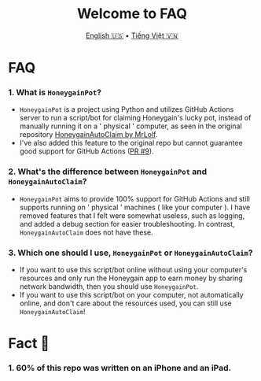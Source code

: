 <h1 align="center">Welcome to FAQ</h1>
<p align="center">
  <a href="Docs/FAQ.md">English 🇺🇸</a>
  •
  <a href="Docs/FAQ-vn.md">Tiếng Việt 🇻🇳</a>
</p>

# FAQ
### 1. What is `HoneygainPot`?
- `HoneygainPot` is a project using Python and utilizes GitHub Actions server to run a script/bot for claiming Honeygain's lucky pot, instead of manually running it on a ' physical ' computer, as seen in the original repository [HoneygainAutoClaim by MrLolf](https://github.com/MrLoLf/HoneygainAutoClaim).
- I've also added this feature to the original repo but cannot guarantee good support for GitHub Actions ([PR #9](https://github.com/MrLoLf/HoneygainAutoClaim/pull/9)).

### 2. What's the difference between `HoneygainPot` and `HoneygainAutoClaim`?
- `HoneygainPot` aims to provide 100% support for GitHub Actions and still supports running on ' physical ' machines ( like your computer ). I have removed features that I felt were somewhat useless, such as logging, and added a debug section for easier troubleshooting. In contrast, `HoneygainAutoClaim` does not have these.

### 3. Which one should I use, `HoneygainPot` or `HoneygainAutoClaim`?
- If you want to use this script/bot online without using your computer's resources and only run the Honeygain app to earn money by sharing network bandwidth, then you should use `HoneygainPot`.
- If you want to use this script/bot on your computer, not automatically online, and don't care about the resources used, you can still use `HoneygainAutoClaim`!

# Fact 🤯
### 1. 60% of this repo was written on an iPhone and an iPad.
